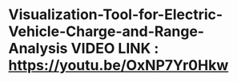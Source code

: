 # Visualization-Tool-for-Electric-Vehicle-Charge-and-Range-Analysis     VIDEO LINK : https://youtu.be/OxNP7Yr0Hkw
